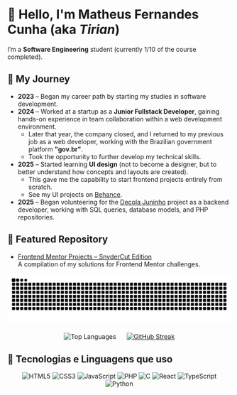 # 👋 Hello, I'm Matheus Fernandes Cunha (aka *Tirian*)

I’m a **Software Engineering** student (currently 1/10 of the course completed).

## 📜 My Journey

- **2023** – Began my career path by starting my studies in software development.  
- **2024** – Worked at a startup as a **Junior Fullstack Developer**, gaining hands-on experience in team collaboration within a web development environment.  
  - Later that year, the company closed, and I returned to my previous job as a web developer, working with the Brazilian government platform **"gov.br"**.  
  - Took the opportunity to further develop my technical skills.  
- **2025** – Started learning **UI design** (not to become a designer, but to better understand how concepts and layouts are created).  
  - This gave me the capability to start frontend projects entirely from scratch.  
  - See my UI projects on [Behance](https://www.behance.net/matheusfernand118).  
- **2025** – Began volunteering for the [Decola Juninho](https://www.linkedin.com/company/decola-juninho/posts/?feedView=all) project as a backend developer, working with SQL queries, database models, and PHP repositories.  

## 📂 Featured Repository
- [Frontend Mentor Projects – SnyderCut Edition](https://github.com/xtirian/Frontend-Mentor-SnyderCut)  
  A compilation of my solutions for Frontend Mentor challenges.

<p align="center">
  <picture>
    <source media="(prefers-color-scheme: dark)" srcset="https://raw.githubusercontent.com/xtirian/xtirian/output/github-contribution-grid-snake-dark.svg" />
    <source media="(prefers-color-scheme: light)" srcset="https://raw.githubusercontent.com/xtirian/xtirian/output/github-contribution-grid-snake.svg" />
    <img alt="github-snake" src="https://raw.githubusercontent.com/xtirian/xtirian/output/github-contribution-grid-snake.svg" />
  </picture>
</p>

<p align="center" style="margin-top: 20px;">
  <img src="https://github-readme-stats.vercel.app/api/top-langs/?username=xtirian&layout=compact&theme=dracula" alt="Top Languages" width="320" height="176" style="margin-right: 20px;" />
  <a href="https://git.io/streak-stats" target="_blank" rel="noopener noreferrer">
    <img src="https://streak-stats.demolab.com?user=xtirian&theme=dracula&hide_border=true" alt="GitHub Streak" width="320" height="176" />
  </a>
</p>

## 🚀 Tecnologias e Linguagens que uso

<p align="center">
  <img alt="HTML5" src="https://img.shields.io/badge/HTML5-E34F26?style=for-the-badge&logo=html5&logoColor=white" />
  <img alt="CSS3" src="https://img.shields.io/badge/CSS3-1572B6?style=for-the-badge&logo=css3&logoColor=white" />
  <img alt="JavaScript" src="https://img.shields.io/badge/JavaScript-323330?style=for-the-badge&logo=javascript&logoColor=F7DF1E" />
  <img alt="PHP" src="https://img.shields.io/badge/PHP-777BB4?style=for-the-badge&logo=php&logoColor=white" />
  <img alt="C" src="https://img.shields.io/badge/C-A8B9CC?style=for-the-badge&logo=c&logoColor=white" />
  <img alt="React" src="https://img.shields.io/badge/React-20232A?style=for-the-badge&logo=react&logoColor=61DAFB" />
  <img alt="TypeScript" src="https://img.shields.io/badge/TypeScript-3178C6?style=for-the-badge&logo=typescript&logoColor=white" />
  <img alt="Python" src="https://img.shields.io/badge/Python-3776AB?style=for-the-badge&logo=python&logoColor=white" />
</p>
